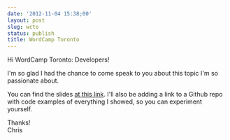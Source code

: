 ```yaml
---
date: '2012-11-04 15:38;00'
layout: post
slug: wcto
status: publish
title: WordCamp Toronto
---
```



Hi WordCamp Toronto: Developers!

I'm so glad I had the chance to come speak to you about this topic I'm so passionate about.

You can find the slides [at this link](https://speakerdeck.com/chrisvanpatten/developing-a-client-focused-admin-panel). I'll also be adding a link to a Github repo with code examples of everything I showed, so you can experiment yourself.

Thanks!<br>
Chris
